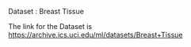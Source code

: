 Dataset : Breast Tissue

The link for the Dataset is https://archive.ics.uci.edu/ml/datasets/Breast+Tissue
